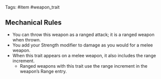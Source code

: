 Tags: #item #weapon_trait  

## Mechanical Rules

- You can throw this weapon as a ranged attack; it is a ranged weapon when thrown.
- You add your Strength modifier to damage as you would for a melee weapon.
- When this trait appears on a melee weapon, it also includes the range increment.
	- Ranged weapons with this trait use the range increment in the weapon’s Range entry.